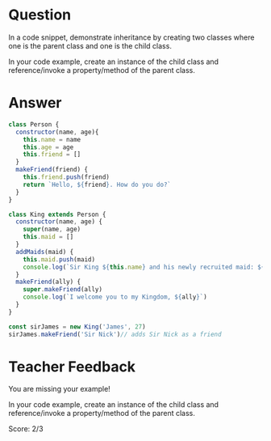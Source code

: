 # Question
In a code snippet, demonstrate inheritance by creating two classes where one is the parent class and one is the child class.

In your code example, create an instance of the child class and reference/invoke a property/method of the parent class.

# Answer

```js
class Person {
  constructor(name, age){
    this.name = name
    this.age = age
    this.friend = []
  }
  makeFriend(friend) {
    this.friend.push(friend)
    return `Hello, ${friend}. How do you do?`
  }
}

class King extends Person {
  constructor(name, age) {
    super(name, age)
    this.maid = []
  }
  addMaids(maid) {
    this.maid.push(maid)
    console.log(`Sir King ${this.name} and his newly recruited maid: ${maid}!`)
  }
  makeFriend(ally) {
    super.makeFriend(ally)
    console.log(`I welcome you to my Kingdom, ${ally}`)
  }
}

const sirJames = new King('James', 27)
sirJames.makeFriend('Sir Nick')// adds Sir Nick as a friend
```
# Teacher Feedback

You are missing your example!

In your code example, create an instance of the child class and reference/invoke a property/method of the parent class.

Score: 2/3